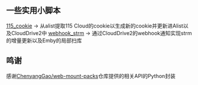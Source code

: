 ## 一些实用小脚本

[115_cookie](https://github.com/tanlidoushen/CloudDriveAlistEmbyScripts/tree/main/115_cookie) -> 从alist提取115 Cloud的cookie以生成新的cookie并更新进Alist以及CloudDrive2中
[webhook_strm](https://github.com/tanlidoushen/CloudDriveAlistEmbyScripts/tree/main/webhook_strm) -> 通过CloudDrive2的webhook通知实现strm的增量更新以及Emby的局部扫库

## 鸣谢

感谢[ChenyangGao/web-mount-packs](https://github.com/ChenyangGao/web-mount-packs)仓库提供的相关API的Python封装
